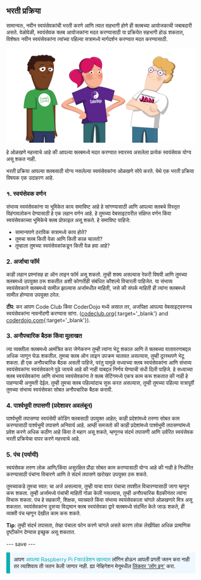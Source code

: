 ## भरती प्रक्रिया

सामान्यतः, नवीन स्वयंसेवकांची भरती करणे आणि त्यात सहभागी होणे ही क्लबच्या आयोजकाची जबाबदारी असते. वेळोवेळी, स्वयंसेवक क्लब आयोजकांना मदत करण्यासाठी या प्रक्रियेत सहभागी होऊ शकतात, विशेषतः नवीन स्वयंसेवकांना त्यांच्या पहिल्या सत्रामध्ये मार्गदर्शन करण्यात मदत करण्यासाठी.

![तीन स्वयंसेवक आहेत.](images/2-RPF-Volunteers.png)

हे ओळखणे महत्त्वाचे आहे की आपल्या क्लबमध्ये मदत करण्यात स्वारस्य असलेला प्रत्येक स्वयंसेवक योग्य असू शकत नाही.

भरती प्रक्रिया आपल्या क्लबसाठी योग्य नसलेल्या स्वयंसेवकांना ओळखणे सोपे करते. येथे एक भरती प्रक्रिया विषयक एक उदाहरण आहे.

### १. स्वयंसेवक वर्णन


संभाव्य स्वयंसेवकांना या भूमिकेत काय समाविष्ट आहे हे सांगण्यासाठी आणि आपल्या क्लबचे विस्तृत विहंगावलोकन देण्यासाठी हे एक लहान वर्णन आहे. हे तुमच्या वेबसाइटवरील संक्षिप्त वर्णन किंवा स्वयंसेवकाच्या भूमिकेचे क्लब प्रोफाइल असू शकते. हे समाविष्ट पाहिजे:

* सामान्यपणे ठराविक सत्रामध्ये काय होते?
* तुमचा क्लब किती वेळा आणि किती काळ चालतो?
* तुम्हाला तुमच्या स्वयंसेवकांकडून किती वेळ हवा आहे?

### 2. अर्जाचा फॉर्म

काही लहान प्रश्नांसह हा ऑन लाइन फॉर्म असू शकतो. तुम्ही शक्य असल्यास रेफरी विषयी आणि तुमच्या क्लबमध्ये उपयुक्त ठरू शकतील अशी कोणतीही संबंधित कौशल्ये विचारली पाहिजेत. या संभाव्य स्वयंसेवकाने क्लबमध्ये सामील झाल्यास अर्जामधील माहिती, जसे की संपर्क माहिती ही त्यांना क्लबमध्ये सामील होण्यास उपयुक्त ठरेल.

**टीप**: कर आपण Code Club किंवा CoderDojo मध्ये असाल तर, अर्जापेक्षा आपल्या वेबसाइट्वरुनच स्वयंसेवकांना नावनोंदणी करण्यास सांगा. ([codeclub.org](https://codeclub.org){:target='_blank'} and [coderdojo.com](https://coderdojo.com){:target='_blank'}).

### 3. अनौपचारिक बैठक किंवा मुलाखत

त्या व्यक्तीला क्लबमध्ये आमंत्रित करा जेणेकरुन तुम्ही त्यांना भेटू शकाल आणि ते क्लबच्या वातावरणाबद्दल अधिक जाणून घेऊ शकतील. तुमचा क्लब ऑन लाइन उपक्रम चालवत असल्यास, तुम्ही दूरस्थपणे भेटू शकता. ही एक अनौपचारिक बैठक असली पाहिजे, परंतु यामुळे सध्याच्या क्लब स्वयंसेवकांना आणि संभाव्य स्वयंसेवकांना स्वयंसेवकाने पुढे जायचे आहे की नाही याबद्दल निर्णय घेण्याची संधी दिली पाहिजे. हे सध्याच्या क्लब स्वयंसेवकांना आणि संभाव्य स्वयंसेवकांना ते क्लब सेटिंगमध्ये एकत्र काम करू शकतात की नाही हे पाहण्याची अनुमती देईल. तुम्ही तुमचा क्लब पहिल्यांदाच सुरू करत असल्यास, तुम्ही तुमच्या पहिल्या सत्रापूर्वी तुमच्या संभाव्य स्वयंसेवका सोबत अनौपचारिक बैठक करावी.

### 4. पार्श्वभूमी तपासणी (प्रदेशावर अवलंबून)

पार्श्वभूमी तपासण्या स्वयंसेवी कोडिंग क्लबसाठी उपयुक्त आहेत; काही प्रदेशांमध्ये तरुणा सोबत काम करण्यासाठी पार्श्वभूमी तपासणे अनिवार्य आहे. आम्ही समजतो की काही प्रदेशांमध्ये पार्श्वभूमी तपासण्यांमध्ये प्रवेश करणे अधिक कठीण आहे किंवा ते महाग असू शकते, म्हणूनच संदर्भ तपासणी आणि उर्वरित स्वयंसेवक भरती प्रक्रियेचा वापर करणे महत्त्वाचे आहे.

### 5. पंच (पर्यायी)

स्वयंसेवक तरुण लोक आणि/किंवा असुरक्षित प्रौढा सोबत काम करण्यासाठी योग्य आहे की नाही हे निर्धारित करण्यासाठी पंचांना विचारणे आणि ते संदर्भ तपासणे खरोखर उपयुक्त ठरू शकते.

तुमच्याकडे तुमचा स्वत: चा अर्ज असल्यास, तुम्ही याचा वापर पंचाचा तपशील विचारण्यासाठी जागा म्हणून करू शकता. तुम्ही अर्जामध्ये पंचांची माहिती गोळा केली नसल्यास, तुम्ही अनौपचारिक बैठकीनंतर त्यांना विचारू शकता. पंच हे सहकारी, शिक्षक, व्याख्याते किंवा संभाव्य स्वयंसेवकाला चांगले ओळखणारे मित्र असू शकतात. स्वयंसेवकांना दुसर्‍या विद्यमान क्लब स्वयंसेवका द्वारे क्लबमध्ये संदर्भित केले जाऊ शकते, ही व्यक्ती पंच म्हणून देखील काम करू शकते.

**Tip**: तुम्ही संदर्भ तपासता, तेव्हा पंचाला फोन करणे चांगले असते कारण लोक लेखीपेक्षा अधिक प्रामाणिक दृष्टीकोन देण्यास इच्छुक असू शकतात.

--- save ---

<p style="border-left: solid; border-width:10px; border-color: #0faeb0; background-color: aliceblue; padding: 10px;">
आपण <span style="color: #0faeb0">आपल्या Raspberry Pi Fफाउंडेशन खात्यात</span> लॉगिन होऊन आपली प्रगती जतन करा नाही तर त्याशिवाय ती जतन केली जाणार नाही. ह्या नेव्हिगेशन मेनूमधील <a href="https://my.raspberrypi.org/login">लिंकवर 'लॉग इन'</a> करा.
</p>